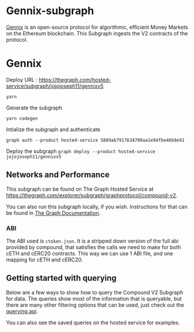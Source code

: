 # Gennix-subgraph

[Gennix](https://gennix.io/) is an open-source protocol for algorithmic, efficient Money Markets on the Ethereum blockchain. This Subgraph ingests the V2 contracts of the protocol.

# Gennix

Deploy URL : https://thegraph.com/hosted-service/subgraph/jojojoseph11/gennixv5

`yarn`

Generate the subgraph

`yarn codegen`

Intialize the subgraph and authenticate

`graph auth --product hosted-service 5889ab7917634709aa1e94fbe46b8e91`

Deploy the subgraph
`graph deploy --product hosted-service jojojoseph11/gennixv5`

## Networks and Performance

This subgraph can be found on The Graph Hosted Service at https://thegraph.com/explorer/subgraph/graphprotocol/compound-v2.

You can also run this subgraph locally, if you wish. Instructions for that can be found in [The Graph Documentation](https://thegraph.com/docs/quick-start).

### ABI

The ABI used is `ctoken.json`. It is a stripped down version of the full abi provided by compound, that satisfies the calls we need to make for both cETH and cERC20 contracts. This way we can use 1 ABI file, and one mapping for cETH and cERC20.

## Getting started with querying

Below are a few ways to show how to query the Compound V2 Subgraph for data. The queries show most of the information that is queryable, but there are many other filtering options that can be used, just check out the [querying api](https://github.com/graphprotocol/graph-node/blob/master/docs/graphql-api.md).

You can also see the saved queries on the hosted service for examples.
